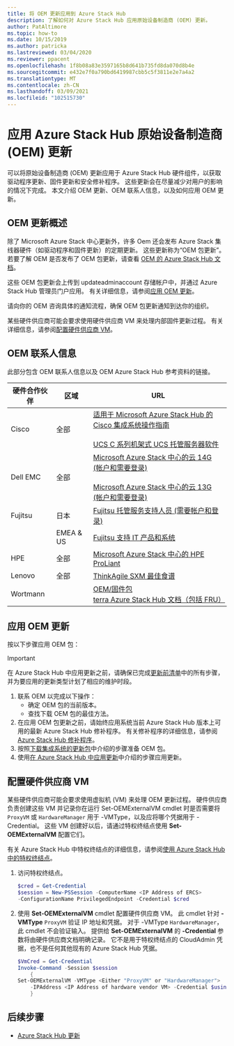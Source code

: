 ```yaml
---
title: 将 OEM 更新应用到 Azure Stack Hub
description: 了解如何对 Azure Stack Hub 应用原始设备制造商 (OEM) 更新。
author: PatAltimore
ms.topic: how-to
ms.date: 10/15/2019
ms.author: patricka
ms.lastreviewed: 03/04/2020
ms.reviewer: ppacent
ms.openlocfilehash: 1f8b08a83e3597165b8d641b735fd8da070d8b4e
ms.sourcegitcommit: e432e7f0a790bd6419987cbb5c5f3811e2e7a4a2
ms.translationtype: MT
ms.contentlocale: zh-CN
ms.lasthandoff: 03/09/2021
ms.locfileid: "102515730"
---
```

# <a name="apply-azure-stack-hub-original-equipment-manufacturer-oem-updates"></a>应用 Azure Stack Hub 原始设备制造商 (OEM) 更新

可以将原始设备制造商 (OEM) 更新应用于 Azure Stack Hub 硬件组件，以获取驱动程序更新、固件更新和安全修补程序。 这些更新会在尽量减少对用户的影响的情况下完成。 本文介绍 OEM 更新、OEM 联系人信息，以及如何应用 OEM 更新。

## <a name="overview-of-oem-updates"></a>OEM 更新概述

除了 Microsoft Azure Stack 中心更新外，许多 Oem 还会发布 Azure Stack 集线器硬件（如驱动程序和固件更新）的定期更新。 这些更新称为“OEM 包更新”。 若要了解 OEM 是否发布了 OEM 包更新，请查看 [OEM 的 Azure Stack Hub 文档](#oem-contact-information)。

这些 OEM 包更新会上传到 updateadminaccount 存储帐户中，并通过 Azure Stack Hub 管理员门户应用。 有关详细信息，请参阅[应用 OEM 更新](#apply-oem-updates)。

请向你的 OEM 咨询具体的通知流程，确保 OEM 包更新通知到达你的组织。

某些硬件供应商可能会要求使用硬件供应商 VM 来处理内部固件更新过程。 有关详细信息，请参阅[配置硬件供应商 VM](#configure-hardware-vendor-vm)。

## <a name="oem-contact-information"></a>OEM 联系人信息

此部分包含 OEM 联系人信息以及 OEM Azure Stack Hub 参考资料的链接。

| 硬件合作伙伴 | 区域 | URL |
|-----|----|-----|
| Cisco | 全部 | [适用于 Microsoft Azure Stack Hub 的 Cisco 集成系统操作指南](https://aka.ms/aa708e2)<br><br>[UCS C 系列机架式 UCS 托管服务器软件](https://aka.ms/aa700rq) |
| Dell EMC | 全部 | [Microsoft Azure Stack 中心的云 14G (帐户和需要登录) ](https://support.emc.com/downloads/44615_Cloud-for-Microsoft-Azure-Stack-14G)<br><br>[Microsoft Azure Stack 中心的云 13G (帐户和需要登录) ](https://support.emc.com/downloads/42238_Cloud-for-Microsoft-Azure-Stack-13G) |
| Fujitsu | 日本 | [Fujitsu 托管服务支持人员 (需要帐户和登录) ](https://eservice.fujitsu.com/supportdesk-web/) |
|  | EMEA & US | [Fujitsu 支持 IT 产品和系统](https://support.ts.fujitsu.com/IndexContact.asp?lng=COM&ln=no&LC=del) |
| HPE | 全部 | [Microsoft Azure Stack 中心的 HPE ProLiant](http://www.hpe.com/info/MASupdates) |
| Lenovo | 全部 | [ThinkAgile SXM 最佳食谱](https://datacentersupport.lenovo.com/us/en/solutions/ht505122)
| Wortmann |  | [OEM/固件包](https://drive.terracloud.de/dl/fiTdTb66mwDAJWgUXUW8KNsd/)<br>[terra Azure Stack Hub 文档（包括 FRU）](https://aka.ms/aa6zktc)

## <a name="apply-oem-updates"></a>应用 OEM 更新

按以下步骤应用 OEM 包：

> [!IMPORTANT]
> 在 Azure Stack Hub 中应用更新之前，请确保已完成[更新前清单](release-notes-checklist.md)中的所有步骤，并为要应用的更新类型计划了相应的维护时段。

1. 联系 OEM 以完成以下操作：
      - 确定 OEM 包的当前版本。  
      - 查找下载 OEM 包的最佳方法。  
2. 在应用 OEM 包更新之前，请始终应用系统当前 Azure Stack Hub 版本上可用的最新 Azure Stack Hub 修补程序。 有关修补程序的详细信息，请参阅 [Azure Stack Hub 修补程序](azure-stack-servicing-policy.md)。
3. 按照[下载集成系统的更新包](azure-stack-servicing-policy.md)中介绍的步骤准备 OEM 包。
4. 使用[在 Azure Stack Hub 中应用更新](azure-stack-apply-updates.md)中介绍的步骤应用更新。

## <a name="configure-hardware-vendor-vm"></a>配置硬件供应商 VM

某些硬件供应商可能会要求使用虚拟机 (VM) 来处理 OEM 更新过程。 硬件供应商负责创建这些 VM 并记录你在运行 Set-OEMExternalVM cmdlet 时是否需要将 `ProxyVM` 或 `HardwareManager` 用于 -VMType，以及应将哪个凭据用于 -Credential。 这些 VM 创建好以后，请通过特权终结点使用 **Set-OEMExternalVM** 配置它们。

有关 Azure Stack Hub 中特权终结点的详细信息，请参阅[使用 Azure Stack Hub 中的特权终结点](azure-stack-privileged-endpoint.md)。

1. 访问特权终结点。

    ```powershell  
    $cred = Get-Credential
    $session = New-PSSession -ComputerName <IP Address of ERCS>
    -ConfigurationName PrivilegedEndpoint -Credential $cred
    ```

2. 使用 **Set-OEMExternalVM** cmdlet 配置硬件供应商 VM。 此 cmdlet 针对 **-VMType** `ProxyVM` 验证 IP 地址和凭据。 对于 -VMType `HardwareManager`，此 cmdlet 不会验证输入。 提供给 **Set-OEMExternalVM** 的 **-Credential** 参数将由硬件供应商文档明确记录。  它不是用于特权终结点的 CloudAdmin 凭据，也不是任何其他现有的 Azure Stack Hub 凭据。

    ```powershell  
    $VmCred = Get-Credential
    Invoke-Command -Session $session
        {
    Set-OEMExternalVM -VMType <Either "ProxyVM" or "HardwareManager">
        -IPAddress <IP Address of hardware vendor VM> -Credential $using:VmCred
        }
    ```

## <a name="next-steps"></a>后续步骤

- [Azure Stack Hub 更新](azure-stack-updates.md)
